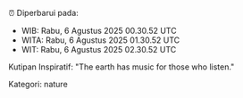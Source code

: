 ⏰ Diperbarui pada:
- WIB: Rabu, 6 Agustus 2025 00.30.52 UTC
- WITA: Rabu, 6 Agustus 2025 01.30.52 UTC
- WIT: Rabu, 6 Agustus 2025 02.30.52 UTC

Kutipan Inspiratif:
"The earth has music for those who listen."


Kategori: nature

